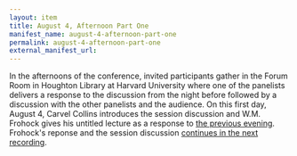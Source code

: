 ```yaml
---
layout: item
title: August 4, Afternoon Part One
manifest_name: august-4-afternoon-part-one
permalink: august-4-afternoon-part-one
external_manifest_url: 
---
```


In the afternoons of the conference, invited participants gather in the Forum Room in Houghton Library at Harvard University where one of the panelists delivers a response to the discussion from the night before followed by a discussion with the other panelists and the audience. On this first day, August 4, Carvel Collins introduces the session discussion and W.M. Frohock gives his untitled lecture as a response to <a href="https://tanyaclement.github.io/harvard1953/august-3-evening-part-one">the previous evening</a>. Frohock's reponse and the session discussion <a href="https://github.com/tanyaclement/harvard1953/edit/gh-pages/pages/august-4-afternoon-part-two.md">continues in the next recording</a>.
